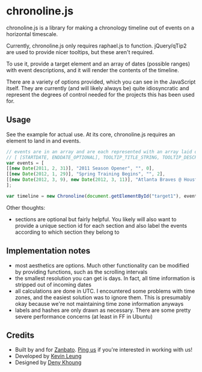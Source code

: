 chronoline.js
=============

chronoline.js is a library for making a chronology timeline out of events on a horizontal timescale.

Currently, chronoline.js only requires raphael.js to function. jQuery/qTip2 are used to provide nicer tooltips, but these aren't required.

To use it, provide a target element and an array of dates (possible ranges) with event descriptions, and it will render the contents of the timeline.

There are a variety of options provided, which you can see in the JavaScript itself. They are currently (and will likely always be) quite idiosyncratic and represent the degrees of control needed for the projects this has been used for.

Usage
-----
See the example for actual use. At its core, chronoline.js requires an element to land in and events.
```javascript
// events are in an array and are each represented with an array laid out as
// [ [STARTDATE, ENDDATE_OPTIONAL], TOOLTIP_TITLE_STRING, TOOLTIP_DESCRIPTION_OPTIONAL, SECTION_ID_OPTIONAL ]
var events = [
[[new Date(2011, 2, 31)], "2011 Season Opener", "", 0],
[[new Date(2012, 1, 29)], "Spring Training Begins", "", 2],
[[new Date(2012, 3, 9), new Date(2012, 3, 11)], "Atlanta Braves @ Houston Astros", "", 1]
];

var timeline = new Chronoline(document.getElementById("target1"), events, {});
```

Other thoughts:
* sections are optional but fairly helpful. You likely will also want to provide a unique section id for each section and also label the events according to which section they belong to


Implementation notes
--------------------
* most aesthetics are options. Much other functionality can be modified by providing functions, such as the scrolling intervals
* the smallest resolution you can get is days. In fact, all time information is stripped out of incoming dates
* all calculations are done in UTC. I encountered some problems with time zones, and the easiest solution was to ignore them. This is presumably okay because we're not maintaining time zone information anyways
* labels and hashes are only drawn as necessary. There are some pretty severe performance concerns (at least in FF in Ubuntu)

Credits
-------
* Built by and for [Zanbato](http://zanbato.com). [Ping us](https://zanbato.com/careers/) if you're interested in working with us!
* Developed by [Kevin Leung](http://kevinleung.com)
* Designed by [Deny Khoung](http://twitter.com/#!/denykhoung)